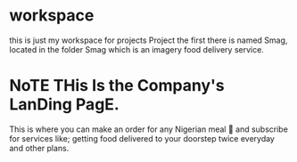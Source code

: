 # workspace
this is just my workspace for projects
Project the first there is named Smag, located in
the folder Smag which is an imagery food delivery service.
# NoTE THis Is the Company's LanDing PagE.
This is where you can make an order for any Nigerian meal 🍛 and subscribe 
for services like; getting food delivered to your doorstep twice everyday and other plans.

